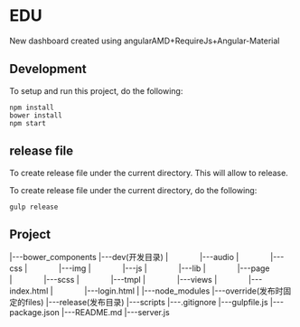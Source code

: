 ﻿EDU
=================

New dashboard created using angularAMD+RequireJs+Angular-Material

## Development
To setup and run this project, do the following:

```
npm install
bower install
npm start
```

## release file
To create release file under the current directory.
This will allow to release.

To create release file under the current directory, do the following:

```
gulp release
```

## Project
|---bower_components
|---dev(开发目录)
|　　　　|---audio
|　　　　|---css
|　　　　|---img
|　　　　|---js
|　　　　|---lib
|　　　　|---page
|　　　　|---scss
|　　　　|---tmpl
|　　　　|---views
|　　　　|---index.html
|　　　　|---login.html
|
|---node_modules
|---override(发布时固定的files)
|---release(发布目录)
|---scripts
|---.gitignore
|---gulpfile.js
|---package.json
|---README.md
|---server.js
